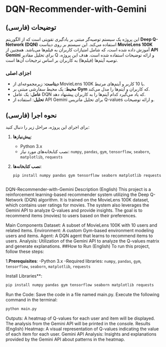 # DQN-Recommender-with-Gemini

## توضیحات (فارسی)
این پروژه یک سیستم توصیه‌گر مبتنی بر یادگیری تقویتی است که از الگوریتم **Deep Q-Network (DQN)** استفاده می‌کند. این سیستم بر روی دیتاست **MovieLens 100K** آموزش داده شده است، که شامل امتیازات کاربران به فیلم‌ها می‌باشد. همچنین از **API Gemini** برای تحلیل مقادیر Q و ارائه توضیحات استفاده شده است. هدف این پروژه، توصیه آیتم‌ها (فیلم‌ها) به کاربران بر اساس ترجیحات آن‌ها است.

### اجزای اصلی
- **دیتاست**: زیرمجموعه‌ای از MovieLens 100K با 10 کاربر و آیتم‌های مرتبط.
- **محیط**: یک محیط سفارشی مبتنی بر **Gym** که کاربران و آیتم‌ها را مدل می‌کند.
- **عامل**: یک عامل DQN که یاد می‌گیرد کدام آیتم‌ها را به کاربران پیشنهاد دهد.
- **تحلیل**: استفاده از API Gemini برای تحلیل ماتریس Q-values و ارائه توضیحات.

## نحوه اجرا (فارسی)
برای اجرای این پروژه، مراحل زیر را دنبال کنید:

1. **پیش‌نیازها**:
   - Python 3.x
   - نصب کتابخانه‌های مورد نیاز: `numpy`, `pandas`, `gym`, `tensorflow`, `seaborn`, `matplotlib`, `requests`

2. **نصب کتابخانه‌ها**:
   ```bash
   pip install numpy pandas gym tensorflow seaborn matplotlib requests



DQN-Recommender-with-Gemini
Description (English)
This project is a reinforcement learning-based recommender system utilizing the Deep Q-Network (DQN) algorithm. It is trained on the MovieLens 100K dataset, which contains user ratings for movies. The system also leverages the Gemini API to analyze Q-values and provide insights. The goal is to recommend items (movies) to users based on their preferences.

Main Components
Dataset: A subset of MovieLens 100K with 10 users and related items.
Environment: A custom Gym-based environment modeling users and items.
Agent: A DQN agent that learns to recommend items to users.
Analysis: Utilization of the Gemini API to analyze the Q-values matrix and generate explanations.
##How to Run (English)
To run this project, follow these steps:

1.**Prerequisites**:
-Python 3.x
-Required libraries: `numpy`, `pandas`, `gym`, `tensorflow`, `seaborn`, `matplotlib`, `requests`

Install Libraries**:

```bash
pip install numpy pandas gym tensorflow seaborn matplotlib requests
```
Run the Code:
Save the code in a file named main.py.
Execute the following command in the terminal:
 ```bash
python main.py
```
Outputs:
A heatmap of Q-values for each user and item will be displayed.
The analysis from the Gemini API will be printed in the console.
Results (English)
Heatmap: A visual representation of Q-values indicating the value of each item for each user.
Gemini API Analysis: Insights and explanations provided by the Gemini API about patterns in the heatmap.
